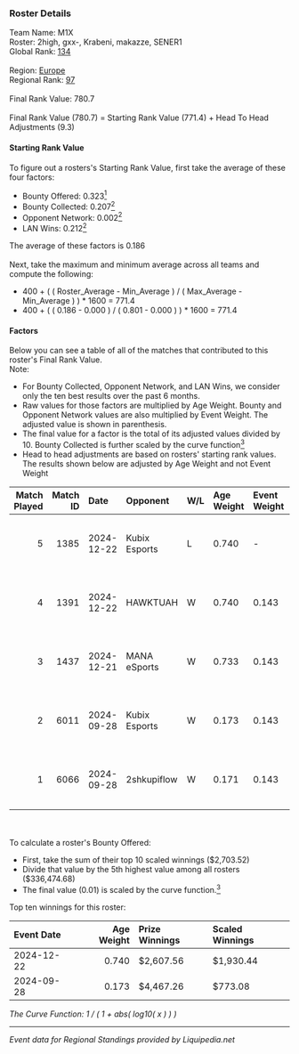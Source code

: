 ### Roster Details<br />
Team Name: M1X<br />
Roster: 2high, gxx-, Krabeni, makazze, SENER1<br />
Global Rank: [134](../standings_global.md)<br />
<br />
Region: [Europe]( ../standings_europe.md)<br />
Regional Rank: [97]( ../standings_europe.md)<br />
<br />
Final Rank Value:  780.7<br />
<br />
Final Rank Value (780.7) = Starting Rank Value (771.4) + Head To Head Adjustments (9.3)<br />

#### Starting Rank Value<br />
To figure out a rosters's Starting Rank Value, first take the average of these four factors:<br />
- Bounty Offered: 0.323[<sup>1</sup>](#table2)
- Bounty Collected: 0.207[<sup>2</sup>](#table1)
- Opponent Network: 0.002[<sup>2</sup>](#table1)
- LAN Wins: 0.212[<sup>2</sup>](#table1)

The average of these factors is 0.186<br />
<br />
Next, take the maximum and minimum average across all teams and compute the following:<br />
- 400 + ( ( Roster_Average - Min_Average ) / ( Max_Average - Min_Average ) ) * 1600 = 771.4
- 400 + ( ( 0.186 - 0.000 ) / ( 0.801 - 0.000 ) ) * 1600 = 771.4


#### Factors<br />
Below you can see a table of all of the matches that contributed to this roster's Final Rank Value.<br />
Note:<br />

- For Bounty Collected, Opponent Network, and LAN Wins, we consider only the ten best results over the past 6 months.
- Raw values for those factors are multiplied by Age Weight. Bounty and Opponent Network values are also multiplied by Event Weight. The adjusted value is shown in parenthesis.
- The final value for a factor is the total of its adjusted values divided by 10. Bounty Collected is further scaled by the curve function[<sup>3</sup>](#curveFunction)
- Head to head adjustments are based on rosters' starting rank values. The results shown below are adjusted by Age Weight and not Event Weight
<span id="table1"></span><br />


| Match Played | Match ID | Date       | Opponent      | W/L | Age Weight | Event Weight | Bounty Collected | Opponent Network | LAN Wins  | H2H Adj. | Roster                                 |
| -: | -: | :- | :- | :- | :- | :- | :- | :- | :- | -: | :- |
|            5 |     1385 | 2024-12-22 | Kubix Esports | L   | 0.740      | -            | -                | -                | -         |    -8.13 | 2high, gxx-, Krabeni, makazze, SENER1  |
|            4 |     1391 | 2024-12-22 | HAWKTUAH      | W   | 0.740      | 0.143        | 0.002 (0.000)    | 0.034 (0.004)    | 1 (0.740) |     8.01 | 2high, gxx-, Krabeni, makazze, SENER1  |
|            3 |     1437 | 2024-12-21 | MANA eSports  | W   | 0.733      | 0.143        | 0.001 (0.000)    | 0.000 (0.000)    | 1 (0.733) |     4.48 | 2high, gxx-, Krabeni, makazze, SENER1  |
|            2 |     6011 | 2024-09-28 | Kubix Esports | W   | 0.173      | 0.143        | 0.045 (0.001)    | 0.496 (0.012)    | 1 (0.173) |     3.90 | Caleyy, gxx-, Krabeni, makazze, SENER1 |
|            1 |     6066 | 2024-09-28 | 2shkupiflow   | W   | 0.171      | 0.143        | 0.000 (0.000)    | 0.000 (0.000)    | 1 (0.171) |     1.01 | Caleyy, gxx-, Krabeni, makazze, SENER1 |

<br />
<span id="table2"></span><br />
To calculate a roster's Bounty Offered:<br />

- First, take the sum of their top 10 scaled winnings ($2,703.52)
- Divide that value by the 5th highest value among all rosters ($336,474.68)
- The final value (0.01) is scaled by the curve function.[<sup>3</sup>](#curveFunction)

Top ten winnings for this roster:<br />

| Event Date | Age Weight | Prize Winnings | Scaled Winnings |
| :- | -: | :- | :- |
| 2024-12-22 |      0.740 | $2,607.56      | $1,930.44       |
| 2024-09-28 |      0.173 | $4,467.26      | $773.08         |


<span id="curveFunction"></span>_The Curve Function: 1 / ( 1 + abs( log10( x ) ) )_<br />

---
_Event data for Regional Standings provided by Liquipedia.net_<br />
